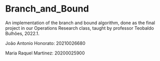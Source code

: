 # Branch_and_Bound

An implementation of the branch and bound algorithm, done as the final project in our Operations Research class, taught by professor Teobaldo Bulhões, 2022.1.

João Antonio Honorato: 20210026680

Maria Raquel Martinez: 20200025900
